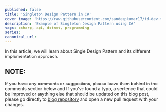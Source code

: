 ```yaml
---
published: false
title: 'Singleton Design Pattern in C#'
cover_image: 'https://raw.githubusercontent.com/sandeepkumar17/td-dev.to/master/assets/blog-cover/design-pattern.png'
description: 'Example of Singleton Design Pattern using C#'
tags: csharp, api, dotnet, programming
series:
canonical_url:
---
```


In this article, we will learn about Single Design Pattern and its different implementation approach.



## NOTE:
If you have any comments or suggestions, please leave them behind in the comments section below and If you've found a typo, a sentence that could be improved or anything else that should be updated on this blog post, please go directly to [blog repository](https://github.com/sandeepkumar17/td-dev.to) and open a new pull request with your changes.
